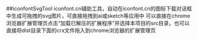 ##iconfontSvgTool
iconfont.cn辅助工具，自动在iconfont.cn的图标下载对话框中生成可拖拽的svg图片，可直接拖拽到ai或sketch等应用中
可以直接在chrome浏览器扩展管理页点击“加载已解压的扩展程序”并选择本项目的src目录，也可以直接将dist目录下面的crx文件拖入到chrome浏览器的扩展管理页